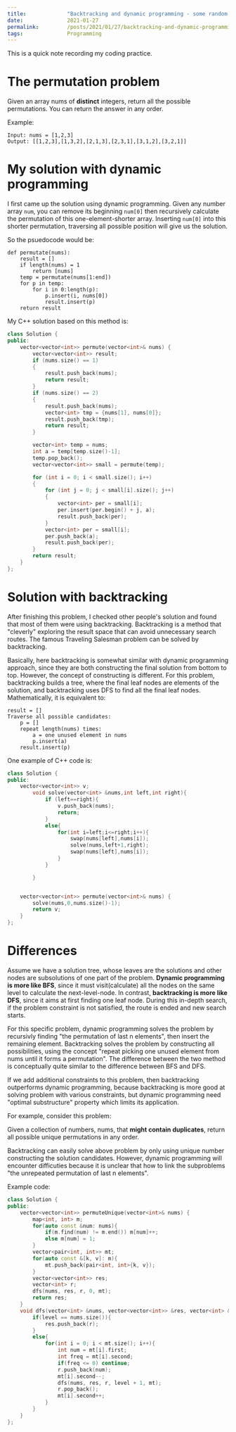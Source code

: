 ```yaml
---
title:             "Backtracking and dynamic programming - some random thinking from the permutation problem"
date:              2021-01-27
permalink:         /posts/2021/01/27/backtracking-and-dynamic-programming
tags:              Programming
---
```


This is a quick note recording my coding practice.

# The permutation problem

Given an array nums of **distinct** integers, return all the possible permutations. You can return the answer in any order.

Example:

```
Input: nums = [1,2,3]
Output: [[1,2,3],[1,3,2],[2,1,3],[2,3,1],[3,1,2],[3,2,1]]
```


# My solution with dynamic programming

I first came up the solution using dynamic programming. Given any number array `num`, you can remove its beginning `num[0]` then recursively calculate the permutation of this one-element-shorter array. Inserting `num[0]` into this shorter permutation, traversing all possible position will give us the solution.

So the psuedocode would be:

```
def permutate(nums):
	result = []
	if length(nums) = 1
		return [nums]
	temp = permutate(nums[1:end])
	for p in temp:
		for i in 0:length(p):
			p.insert(i, nums[0])
			result.insert(p)
	return result
```

My C++ solution based on this method is:

```c++
class Solution {
public:
    vector<vector<int>> permute(vector<int>& nums) {
        vector<vector<int>> result;
        if (nums.size() == 1)
        {
            result.push_back(nums);
            return result;
        }
        if (nums.size() == 2)
        {
            result.push_back(nums);
            vector<int> tmp = {nums[1], nums[0]};
            result.push_back(tmp);
            return result;
        }

        vector<int> temp = nums;
        int a = temp[temp.size()-1];
        temp.pop_back();
        vector<vector<int>> small = permute(temp);

        for (int i = 0; i < small.size(); i++)
        {
            for (int j = 0; j < small[i].size(); j++)
            {
                vector<int> per = small[i];
                per.insert(per.begin() + j, a);
                result.push_back(per);
            }
            vector<int> per = small[i];
            per.push_back(a);
            result.push_back(per);
        }
        return result;
    }
};
```


# Solution with backtracking

After finishing this problem, I checked other people's solution and found that most of them were using backtracking. Backtracking is a method that "cleverly" exploring the result space that can avoid unnecessary search routes. The famous Traveling Salesman problem can be solved by backtracking.

Basically, here backtracking is somewhat similar with dynamic programming approach, since they are both constructing the final solution from bottom to top. However, the concept of constructing is different. For this problem, backtracking builds a tree, where the final leaf nodes are elements of the solution, and backtracking uses DFS to find all the final leaf nodes. Mathematically, it is equivalent to:

```
result = []
Traverse all possible candidates:
	p = []
	repeat length(nums) times:
		a = one unused element in nums
		p.insert(a)
	result.insert(p)
```

One example of C++ code is:

```c++
class Solution {
public:
    vector<vector<int>> v;
        void solve(vector<int> &nums,int left,int right){
            if (left==right){
                v.push_back(nums);
                return;
            }
            else{
                for(int i=left;i<=right;i++){
                    swap(nums[left],nums[i]);
                    solve(nums,left+1,right);
                    swap(nums[left],nums[i]);
                }
            }

        }


    vector<vector<int>> permute(vector<int>& nums) {
        solve(nums,0,nums.size()-1);
        return v;
    }
};
```

# Differences

Assume we have a solution tree, whose leaves are the solutions and other nodes are subsolutions of one part of the problem. **Dynamic programming is more like BFS**, since it must visit(calculate) all the nodes on the same level to calculate the next-level-node. In contrast, **backtracking is more like DFS**, since it aims at first finding one leaf node. During this in-depth search, if the problem constraint is not satisfied, the route is ended and new search starts.

For this specific problem, dynamic programming solves the problem by recursivly finding "the permutation of last n elements", then insert the remaining element. Backtracking solves the problem by constructing all possibilities, using the concept "repeat picking one unused element from nums until it forms a permutation". The difference between the two method is conceptually quite similar to the difference between BFS and DFS.

If we add additional constraints to this problem, then backtracking outperforms dynamic programming, because backtracking is more good at solving problem with various constraints, but dynamic programming need "optimal substructure" property which limits its application.

For example, consider this problem:

Given a collection of numbers, nums, that **might contain duplicates**, return all possible unique permutations in any order.

Backtracking can easily solve above problem by only using unique number constructing the solution candidates. However, dynamic programming will encounter difficuties because it is unclear that how to link the subproblems "the unrepeated permutation of last n elements".

Example code:

```c++
class Solution {
public:
    vector<vector<int>> permuteUnique(vector<int>& nums) {
        map<int, int> m;
        for(auto const &num: nums){
            if(m.find(num) != m.end()) m[num]++;
            else m[num] = 1;
        }
        vector<pair<int, int>> mt;
        for(auto const &[k, v]: m){
            mt.push_back(pair<int, int>{k, v});
        }
        vector<vector<int>> res;
        vector<int> r;
        dfs(nums, res, r, 0, mt);
        return res;
    }
    void dfs(vector<int> &nums, vector<vector<int>> &res, vector<int> &r, int level, vector<pair<int, int>> &mt){
        if(level == nums.size()){
            res.push_back(r);
        }
        else{
            for(int i = 0; i < mt.size(); i++){
                int num = mt[i].first;
                int freq = mt[i].second;
                if(freq <= 0) continue;
                r.push_back(num);
                mt[i].second--;
                dfs(nums, res, r, level + 1, mt);
                r.pop_back();
                mt[i].second++;
            }
        }
    }
};
```

